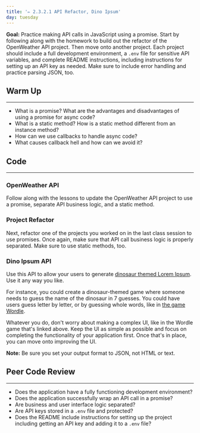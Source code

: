 ```yaml
---
title: '✏️ 2.3.2.1 API Refactor, Dino Ipsum'
day: tuesday
---
```


**Goal:**  Practice making API calls in JavaScript using a promise. Start by following along with the homework to build out the refactor of the OpenWeather API project. Then move onto another project. Each project should include a full development environment, a `.env` file for sensitive API variables, and complete README instructions, including instructions for setting up an API key as needed. Make sure to include error handling and practice parsing JSON, too.

## Warm Up
---

* What is a promise? What are the advantages and disadvantages of using a promise for async code?
* What is a static method? How is a static method different from an instance method?
* How can we use callbacks to handle async code?
* What causes callback hell and how can we avoid it?

## Code
---

### OpenWeather API

Follow along with the lessons to update the OpenWeather API project to use a promise, separate API business logic, and a static method.

### Project Refactor

Next, refactor one of the projects you worked on in the last class session to use promises. Once again, make sure that API call business logic is properly separated. Make sure to use static methods, too.

### Dino Ipsum API

Use this API to allow your users to generate [dinosaur themed Lorem Ipsum](http://dinoipsum.herokuapp.com/#res). Use it any way you like. 

For instance, you could create a dinosaur-themed game where someone needs to guess the name of the dinosaur in 7 guesses. You could have users guess letter by letter, or by guessing whole words, like in [the game Wordle](https://wordplay.com/). 

Whatever you do, don't worry about making a complex UI, like in the Wordle game that's linked above. Keep the UI as simple as possible and focus on completing the functionality of your application first. Once that's in place, you can move onto improving the UI. 

**Note:** Be sure you set your output format to JSON, not HTML or text.

## Peer Code Review
---

* Does the application have a fully functioning development environment?
* Does the application successfully wrap an API call in a promise?
* Are business and user interface logic separated?
* Are API keys stored in a `.env` file and protected?
* Does the README include instructions for setting up the project including getting an API key and adding it to a `.env` file?
